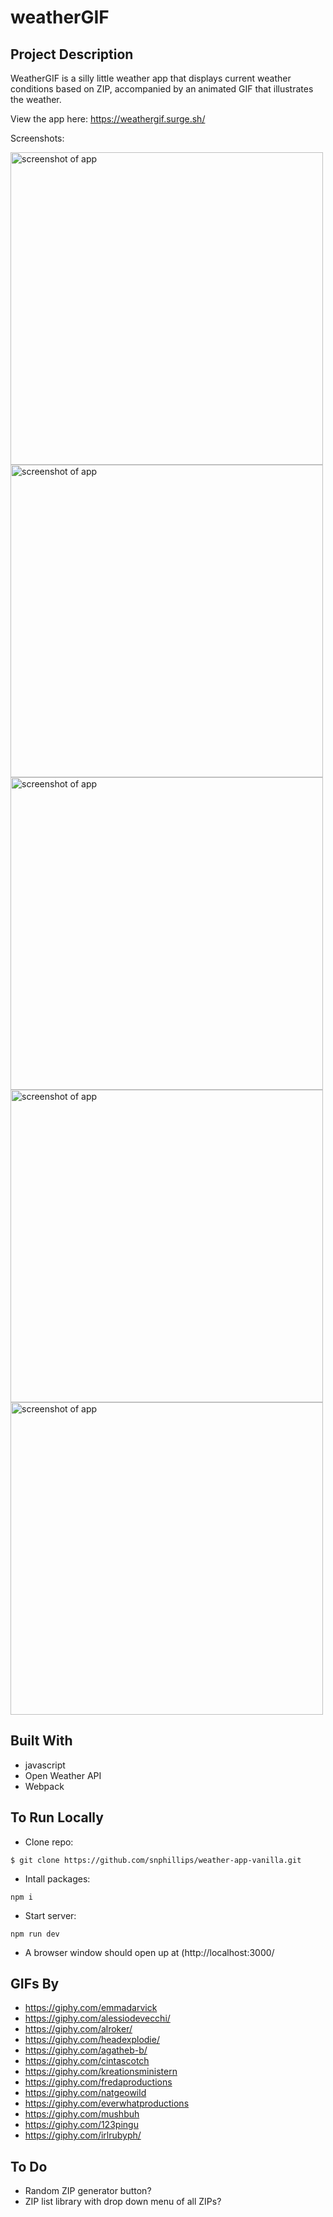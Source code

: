 # weatherGIF

## Project Description

WeatherGIF is a silly little weather app that displays current weather conditions based on ZIP, accompanied by an animated GIF that illustrates the weather.

View the app here: https://weathergif.surge.sh/

Screenshots:

<img src="https://i.imgur.com/sZIOolK.png" width="500" alt="screenshot of app">
<img src="https://i.imgur.com/sQ76XfT.jpg" width="500" alt="screenshot of app">
<img src="https://i.imgur.com/iPDNNPO.jpg" width="500" alt="screenshot of app">
<img src="https://i.imgur.com/7xJLvzx.png" width="500" alt="screenshot of app">
<img src="https://i.imgur.com/G6PItKP.png" width="500" alt="screenshot of app">

## Built With
- javascript
- Open Weather API
- Webpack

## To Run Locally
- Clone repo:

`$ git clone https://github.com/snphillips/weather-app-vanilla.git`

- Intall packages:

`npm i`

- Start server:

`npm run dev`

- A browser window should open up at (http://localhost:3000/

## GIFs By
- https://giphy.com/emmadarvick
- https://giphy.com/alessiodevecchi/
- https://giphy.com/alroker/
- https://giphy.com/headexplodie/
- https://giphy.com/agatheb-b/
- https://giphy.com/cintascotch
- https://giphy.com/kreationsministern
- https://giphy.com/fredaproductions
- https://giphy.com/natgeowild
- https://giphy.com/everwhatproductions
- https://giphy.com/mushbuh
- https://giphy.com/123pingu
- https://giphy.com/irlrubyph/


## To Do
- Random ZIP generator button?
- ZIP list library with drop down menu of all ZIPs?
